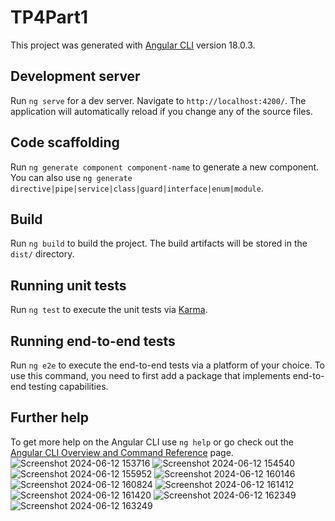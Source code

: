 # TP4Part1

This project was generated with [Angular CLI](https://github.com/angular/angular-cli) version 18.0.3.

## Development server

Run `ng serve` for a dev server. Navigate to `http://localhost:4200/`. The application will automatically reload if you change any of the source files.

## Code scaffolding

Run `ng generate component component-name` to generate a new component. You can also use `ng generate directive|pipe|service|class|guard|interface|enum|module`.

## Build

Run `ng build` to build the project. The build artifacts will be stored in the `dist/` directory.

## Running unit tests

Run `ng test` to execute the unit tests via [Karma](https://karma-runner.github.io).

## Running end-to-end tests

Run `ng e2e` to execute the end-to-end tests via a platform of your choice. To use this command, you need to first add a package that implements end-to-end testing capabilities.

## Further help

To get more help on the Angular CLI use `ng help` or go check out the [Angular CLI Overview and Command Reference](https://angular.dev/tools/cli) page.
![Screenshot 2024-06-12 153716](https://github.com/R-ELKADAH/TP4-Parti1/assets/81963279/fb102be9-381e-412c-a75d-540e3d5e88fc)
![Screenshot 2024-06-12 154540](https://github.com/R-ELKADAH/TP4-Parti1/assets/81963279/df8e706b-2d9e-42ff-a278-6ebdb927ca83)
![Screenshot 2024-06-12 155952](https://github.com/R-ELKADAH/TP4-Parti1/assets/81963279/629d3144-ad8a-459f-b810-0f8ccfee6189)
![Screenshot 2024-06-12 160146](https://github.com/R-ELKADAH/TP4-Parti1/assets/81963279/961a0c69-51c4-435d-868b-490f17e3fc0e)
![Screenshot 2024-06-12 160824](https://github.com/R-ELKADAH/TP4-Parti1/assets/81963279/a2608adb-1955-4634-a480-e91097aa04a4)
![Screenshot 2024-06-12 161412](https://github.com/R-ELKADAH/TP4-Parti1/assets/81963279/ca8381da-17b1-48e8-a5d6-936010b8473e)
![Screenshot 2024-06-12 161420](https://github.com/R-ELKADAH/TP4-Parti1/assets/81963279/4429b75f-bf8b-4854-998f-dea746675b27)
![Screenshot 2024-06-12 162349](https://github.com/R-ELKADAH/TP4-Parti1/assets/81963279/41d0ffd1-f689-4123-8a5b-abd9f31b554d)
![Screenshot 2024-06-12 163249](https://github.com/R-ELKADAH/TP4-Parti1/assets/81963279/02a373be-d69e-44d2-85d0-1da6dea4d225)

